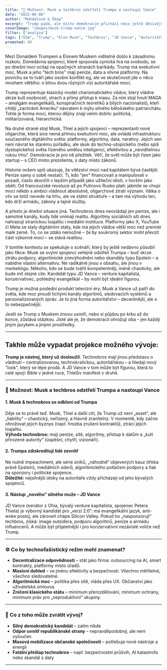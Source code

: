 ```yaml
---
title: "🤖 Možnost: Musk a techbros odstřelí Trumpa a nastoupí Vance"
date: "2025-06-06"
author: "Mahdalová & Škop"
excerpt: "Trump padá, ale místo demokracie přichází něco ještě děsivějšího. Technokrati v čele s Elonem Muskem už nechtějí být v pozadí. Hledají figurku – a JD Vance může být jejich nový CEO Ameriky."
coverImage: "images/musk-trump-vance.jpg"
filter: ["analýza"]
tags: ["USA", "Trump", "Elon Musk", "Techbros", "JD Vance", "Autoritářství", "Demokracie"]
promoted: 80
---
```



Mezi Donaldem Trumpem a Elonem Muskem viditelně došlo k zásadnímu rozkolu. Donedávna spojenci, které spojovala cynická hra na svobodu, se po dnešní noci ocitají na opačných stranách barikády. Trump má exekutivní moc, Musk a jeho "tech bros" mají peníze, data a vlivné platformy. Na povrchu se to tváří jako osobní konflikt eg, ale ve skutečnosti jde o něco mnohem většího: o bitvu dvou různých vizí autoritářské moci.

Trump reprezentuje klasický model charismatického vůdce, který vládne skrze kult osobnosti, strach a přímý přístup k masu. Za ním stojí hnutí MAGA – amalgám evangelikálů, konspiračních teoretiků a bílých nacionalistů, kteří chtějí „zachránit Ameriku“ návratem k mýtu silného bělošského patriarchátu. Tohle je forma moci, kterou dějiny znají velmi dobře: politická, militarizovaná, hierarchická.

Na druhé straně stojí Musk, Thiel a jejich spojenci – reprezentanti nové oligarchie, která sice nemá přímou exekutivní moc, ale ovládá infrastrukturu současného digitálního světa: platformy, algoritmy, data, narativy. Jejich sen není návrat ke starému pořádku, ale skok do techno-utopického (nebo spíš dystopického) světa řízeného umělou inteligencí, efektivitou a „neviditelnou rukou trhu“. Demokracie je pro ně přežitek. Věří, že svět může být řízen jako startup – s CEO místo prezidenta, s daty místo zákonů.

Historie ovšem spíš ukazuje, že vítězství moci nad kapitálem bývá častější. Peníze samy o sobě nestačí. Ti, kdo "jen" financovali a manipulovali v pozadí, často skončili v lepším případě jako užiteční idioti, v horším jako oběti. Od francouzské revoluce až po Putinovo Rusko platí: jakmile se chopí moci někdo s ambicí vládnout absolutně, oligarchové ztratí význam. Válka o vliv se totiž nevede na trhu, ale ve státní struktuře – a tam má výhodu ten, kdo drží armádu, zákony a tajné služby.

A přesto je dnešní situace jiná. Technobros dnes neovládají jen peníze, ale i samotné kanály, kudy lidé vnímají realitu. Algoritmy sociálních sítí dnes nahrazují stranickou loajalitu i mediální instituce. Platformy jako X, YouTube či Meta se staly digitálními státy, kde má jejich vládce větší moc než premiér malé země. To, co se zdálo nemožné – že by soukromý sektor mohl převzít část výkonné moci – se stává realitou.

V tomhle kontextu se spekuluje o scénáři, který by ještě nedávno působil jako fikce: Musk se svými spojenci veřejně odstřelí Trumpa – buď skrze ztrátu podpory, algoritmické znevýhodnění nebo skandály typu Epstein – a nabídne vlastní alternativu. Ne radikálně jinou v obsahu, ale jinou v marketingu. Někoho, kdo se bude tvářit kompetentněji, méně chaoticky, ale bude mít stejné cíle. Kandidát typu JD Vance – venture kapitalista, konzervativec, pohledný evangelikál – by mohl být ideální figurou.

Trump je možná poslední produkt televizní éry. Musk a Vance už patří do světa, kde moc proudí tichými kanály algoritmů, sledovacích systémů a personalizovaných zpráv. Je to jiná forma autoritářství – decentnější, ale o to nebezpečnější.

Jestli se Trump s Muskem znovu usmíří, nebo si půjdou po krku až do konce, zůstává otázkou. Jisté ale je, že demokracii ohrožují oba – jen každý jiným jazykem a jinými prostředky.

---

## Takhle může vypadat projekce možného vývoje:

**Trump je nástroj, který už dosloužil.** Technobros mají jinou představu o vládnutí – centralizovanou, technokratickou, autoritářskou – a hledají nový "look", který se lépe prodá. A JD Vance v tom může být figurou, která to celé spojí: Bible v jedné ruce, Thielův manifest v druhé.

---

### 🧩 Možnost: Musk a techbros odstřelí Trumpa a nastoupí Vance

#### 1. Musk & technobros se odkloní od Trumpa  
Děje se to právě teď. Musk, Thiel a další cítí, že Trump už není „asset“, ale „liability“ – chaotický, neřízený, a hlavně zranitelný. V momentě, kdy začne ohrožovat jejich byznys (např. hrozba zrušení kontraktů), ztrácí jejich loajalitu.  
**Výhoda technobros:** mají peníze, sítě, algoritmy, přístup k datům a „kult přirozené autority“ (úspěšní, chytří, vizionáři).

#### 2. Trumpa zdiskreditují lidé zevnitř  
Ne nutně impeachment, ale série úniků, „náhodně“ objevených kauz (třeba právě Epstein), mediálních úderů, algoritmického potlačení podpory a tlak na sponzory i politické spojence.  
**Důležité:** nejsilnější útoky na autoritáře vždy přicházejí od jeho bývalých spojenců.

#### 3. Nástup „nového“ silného muže – JD Vance  
JD Vance (senátor z Ohia, bývalý venture kapitalista, spojenec Petera Thiela) je výborný kandidát pro „verzi 2.0“: má evangelikální jazyk, anti-woke postoj, ale zároveň chápe Silicon Valley. Pokud ho „nasponzorují“ techbros, získá: image outsidera, podporu algoritmů, peníze a armádu influencerů. A může být přijatelnější i pro konzervativní nezávislé voliče než Trump.

---

### ⚙️ Co by technofašistický režim mohl znamenat?

- **Decentralizace odpovědnosti** – stát jako firma: outsourcing na AI, smart kontrakty, platformy místo úřadů.  
- **Masivní dohled** – ve jménu efektivity a bezpečnosti. Všechno měřitelné, všechno sledovatelné.  
- **Algoritmická moc** – politika přes sítě, vláda přes UX. Občanství jako uživatelská smlouva.  
- **Zničení klasického státu** – minimum přerozdělování, minimum ochrany, minimum práv pro „neproduktivní“ skupiny.

---

### 🤖 Co z toho může zvrátit vývoj?

- **Silný demokratický kandidát** – zatím nikde  
- **Odpor uvnitř republikánské strany** – nepravděpodobný, ale není vyloučen  
- **Masová mobilizace občanské společnosti** – potřebuje nové nástroje a energii  
- **Fatální přešlap technobros** – např. bezpečnostní průšvih, AI katastrofa nebo skandál s daty

---
